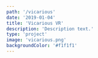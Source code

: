 ```yaml
---
path: '/vicarious'
date: '2019-01-04'
title: 'Vicarious VR'
description: 'Description text.'
type: 'project'
image: 'vicarious.png'
backgroundColor: '#f1f1f1'
---
```


